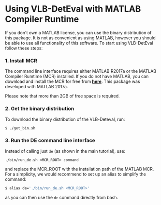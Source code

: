 # Using VLB-DetEval with MATLAB Compiler Runtime

If you don't own a MATLAB license, you can use the binary distribution of this package. It is not as convenient as using MATLAB, however you should be able to use all functionality of this software. To start using VLB-DetEval follow these steps:

<a id=install-mcr></a>
### 1. Install MCR
The command line interface requires either MATLAB R2017a or the MATLAB Compiler Rumtime (MCR) installed. If you do not have MATLAB, you can download and install the MCR for free from [**here**](http://www.mathworks.com/products/compiler/mcr/). This package was developed with MATLAB 2017a.

Please note that more than 2GB of free space is required.

### 2. Get the binary distribution
To download the binary distribution of the VLB-Deteval, run:
```bash
$ ./get_bin.sh
```

### 3. Run the DE command line interface

Instead of calling just `de` (as shown in the main tutorial), use:
```
./bin/run_de.sh <MCR_ROOT> command
```
and replace the MCR_ROOT with the installation path of the MATLAB MCR.
For a simplicity, we would recommend to set up an alias to simplify the command:
```bash
$ alias de='./bin/run_de.sh <MCR_ROOT>'
```
as you can then use the `de` command directly from bash.